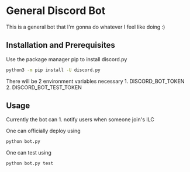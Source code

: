 # General Discord Bot

This is a general bot that I'm gonna do whatever I feel like doing :) 

## Installation and Prerequisites  

Use the package manager pip to install discord.py 

```bash
python3 -m pip install -U discord.py
```

There will be 2 environment variables necessary 
    1. DISCORD_BOT_TOKEN
    2. DISCORD_BOT_TEST_TOKEN

## Usage 

Currently the bot can 
    1. notify users when someone join's ILC 

One can officially deploy using 
```bash
python bot.py
```

One can test using 
```bash
python bot.py test
```